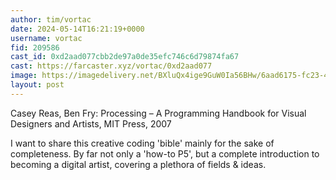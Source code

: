 ```yaml
---
author: tim/vortac
date: 2024-05-14T16:21:19+0000
username: vortac
fid: 209586
cast_id: 0xd2aad077cbb2de97a0de35efc746c6d79874fa67
cast: https://farcaster.xyz/vortac/0xd2aad077
image: https://imagedelivery.net/BXluQx4ige9GuW0Ia56BHw/6aad6175-fc23-4c5e-971d-497bf95cdd00/original
layout: post
---
```


Casey Reas, Ben Fry: Processing – A Programming Handbook for Visual Designers and Artists, MIT Press, 2007

I want to share this creative coding 'bible' mainly for the sake of completeness. By far not only a 'how-to P5', but a complete introduction to becoming a digital artist, covering a plethora of fields & ideas.

<img src='https://imagedelivery.net/BXluQx4ige9GuW0Ia56BHw/6aad6175-fc23-4c5e-971d-497bf95cdd00/original' alt='' referrerpolicy='no-referrer'/>
<img src='https://imagedelivery.net/BXluQx4ige9GuW0Ia56BHw/b94c939d-bca0-46bb-c15a-b5f7517b6300/original' alt='' referrerpolicy='no-referrer'/>
